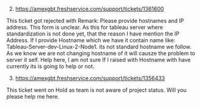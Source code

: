2. https://amexgbt.freshservice.com/support/tickets/1361600

This ticket got rejected with Remark:
Please provide hostnames and IP address. This form is unclear. 
As this for tableau server where standardization is not done yet, that the reason I have mention the IP Address.
If I provide Hostname which we have it contain name like: Tableau-Server-dev-Linux-2-Node1. its not standard hostname we follow.
As we know we are not changing hostname of it will causze the problem to server it self.
Help here, I am not sure If I raised with Hostname with have currently its is going to help or not.

3. https://amexgbt.freshservice.com/support/tickets/1356433

This ticket went on Hold as team is not aware of project status. 
Will you please help me here. 
